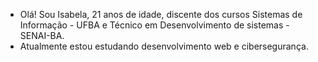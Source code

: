 - Olá! Sou Isabela, 21 anos de idade, discente dos cursos Sistemas de Informação - UFBA e Técnico em Desenvolvimento de sistemas - SENAI-BA.
- Atualmente estou estudando desenvolvimento web e cibersegurança.

<!---
isa-sa/isa-sa is a ✨ special ✨ repository because its `README.md` (this file) appears on your GitHub profile.
You can click the Preview link to take a look at your changes.
--->
